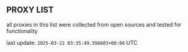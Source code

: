 ## PROXY LIST

all proxies in this list were collected from open sources and tested for functionality

last update: `2025-03-22 03:35:49.598603+00:00` UTC